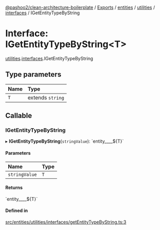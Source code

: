 [@pashoo2/clean-architecture-boilerplate](../README.md) / [Exports](../modules.md) / [entities](../modules/entities.md) / [utilities](../modules/entities.utilities.md) / [interfaces](../modules/entities.utilities.interfaces.md) / IGetEntityTypeByString

# Interface: IGetEntityTypeByString<T\>

[utilities](../modules/entities.utilities.md).[interfaces](../modules/entities.utilities.interfaces.md).IGetEntityTypeByString

## Type parameters

| Name | Type |
| :------ | :------ |
| `T` | extends `string` |

## Callable

### IGetEntityTypeByString

▸ **IGetEntityTypeByString**(`stringValue`): \`entity\_\_\_\_${T}\`

#### Parameters

| Name | Type |
| :------ | :------ |
| `stringValue` | `T` |

#### Returns

\`entity\_\_\_\_${T}\`

#### Defined in

[src/entities/utilities/interfaces/getEntityTypeByString.ts:3](https://github.com/pashoo2/clean-architecture-boilerplate/blob/914ff8c/src/entities/utilities/interfaces/getEntityTypeByString.ts#L3)
